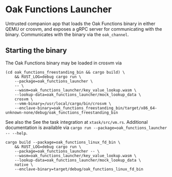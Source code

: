 # Oak Functions Launcher

Untrusted companion app that loads the Oak Functions binary in either QEMU or
crosvm, and exposes a gRPC server for communicating with the binary.
Communicates with the binary via the `oak_channel`.

## Starting the binary

The Oak Functions binary may be loaded in crosvm via

```shell
(cd oak_functions_freestanding_bin && cargo build) \
    && RUST_LOG=debug cargo run \
    --package=oak_functions_launcher \
    -- \
    --wasm=oak_functions_launcher/key_value_lookup.wasm \
    --lookup-data=oak_functions_launcher/mock_lookup_data \
    crosvm \
    --vmm-binary=/usr/local/cargo/bin/crosvm \
    --enclave-binary=oak_functions_freestanding_bin/target/x86_64-unknown-none/debug/oak_functions_freestanding_bin
```

See also the See the task integration at `xtask/src/vm.rs`. Additional
documentation is available via
`cargo run --package=oak_functions_launcher -- --help`.

```shell
cargo build --package=oak_functions_linux_fd_bin \
    && RUST_LOG=debug cargo run \
    --package=oak_functions_launcher -- \
    --wasm=oak_functions_launcher/key_value_lookup.wasm \
    --lookup-data=oak_functions_launcher/mock_lookup_data \
    native \
    --enclave-binary=target/debug/oak_functions_linux_fd_bin
```
